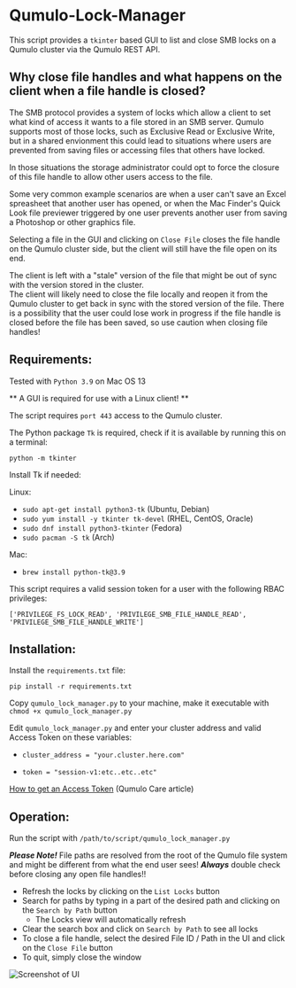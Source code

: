 # Qumulo-Lock-Manager

This script provides a `tkinter` based GUI to list and close SMB locks on a Qumulo cluster via the Qumulo REST API.  

## Why close file handles and what happens on the client when a file handle is closed?

The SMB protocol provides a system of locks which allow a client to set what kind of access it wants to a file stored in an SMB server.  Qumulo
supports most of those locks, such as Exclusive Read or Exclusive Write, but in a shared envionment this could lead to situations where users are
prevented from saving files or accessing files that others have locked.

In those situations the storage administrator could opt to force the closure of this file handle to allow other users access to the file.

Some very common example scenarios are when a user can't save an Excel spreasheet that another user has opened, or when the Mac Finder's Quick Look file previewer
triggered by one user prevents another user from saving a Photoshop or other graphics file.

Selecting a file in the GUI and clicking on `Close File` closes the file handle on the Qumulo cluster side, but the client will still 
have the file open on its end.  

The client is left with a "stale" version of the file that might be out of sync with the version stored in the cluster.  
The client will likely need to close the file locally and reopen it from the Qumulo cluster to get back in sync with the stored
version of the file.  There is a possibility that the user could lose work in progress if the file handle is closed before the file has been saved,
so use caution when closing file handles!


## Requirements:

Tested with `Python 3.9` on Mac OS 13

** A GUI is required for use with a Linux client! **

The script requires `port 443` access to the Qumulo cluster.

The Python package `Tk` is required, check if it is available by running this on a terminal:

`python -m tkinter`

Install Tk if needed:

Linux:

- `sudo apt-get install python3-tk`  (Ubuntu, Debian)
- `sudo yum install -y tkinter tk-devel`  (RHEL, CentOS, Oracle)
- `sudo dnf install python3-tkinter` (Fedora)
- `sudo pacman -S tk`  (Arch)

Mac:

- `brew install python-tk@3.9`

This script requires a valid session token for a user with the following RBAC privileges:

`['PRIVILEGE_FS_LOCK_READ', 'PRIVILEGE_SMB_FILE_HANDLE_READ', 'PRIVILEGE_SMB_FILE_HANDLE_WRITE']`


## Installation:

Install the `requirements.txt` file:

`pip install -r requirements.txt`

Copy `qumulo_lock_manager.py` to your machine, make it executable with `chmod +x qumulo_lock_manager.py`


Edit `qumulo_lock_manager.py` and enter your cluster address and valid Access Token on these variables:

- `cluster_address = "your.cluster.here.com"`

- `token = "session-v1:etc..etc..etc"`

[How to get an Access Token](https://care.qumulo.com/hc/en-us/articles/360004600994-Authenticating-with-Qumulo-s-REST-API#acquiring-a-bearer-token-by-using-the-web-ui-0-3) (Qumulo Care article)


## Operation:

Run the script with `/path/to/script/qumulo_lock_manager.py`

**_Please Note!_** File paths are resolved from the root of the Qumulo file system and might be different from what the end user sees!
**_Always_** double check before closing any open file handles!!

- Refresh the locks by clicking on the `List Locks` button
- Search for paths by typing in a part of the desired path and clicking on the `Search by Path` button
  * The Locks view will automatically refresh   
- Clear the search box and click on `Search by Path` to see all locks
- To close a file handle, select the desired File ID / Path in the UI and click on the `Close File` button
- To quit, simply close the window  

![Screenshot of UI](https://github.com/Joe-Costa/Qumulo-Lock-Manager/assets/76791218/2fa5cf42-2351-4227-afe2-e08d06d04188)





